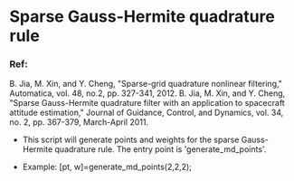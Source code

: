 # Sparse Gauss-Hermite quadrature rule

### Ref:
   B. Jia, M. Xin, and Y. Cheng, "Sparse-grid quadrature nonlinear filtering," Automatica, vol. 48, no.2, pp. 327-341, 2012.
   B. Jia, M. Xin, and Y. Cheng, "Sparse Gauss-Hermite quadrature filter with an application to spacecraft attitude estimation," Journal of Guidance, Control, and Dynamics, vol. 34, no. 2, pp. 367-379, March-April 2011.


* This script will generate points and weights for the sparse Gauss-Hermite quadrature rule. The entry point is 'generate_md_points'.

* Example:   [pt, w]=generate_md_points(2,2,2);